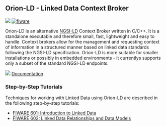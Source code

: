 <hr class="core" style="display:none"/>
<h2>Orion-LD - Linked Data Context Broker</h2>

[![](https://nexus.lab.fiware.org/repository/raw/public/badges/chapters/core.svg)](https://github.com/FIWARE/catalogue/blob/master/core/README.md)
[![fiware](https://nexus.lab.fiware.org/repository/raw/public/badges/stackoverflow/fiware.svg)](https://stackoverflow.com/questions/tagged/fiware)

Orion-LD is an alternative
[NGSI-LD](https://www.etsi.org/deliver/etsi_gs/CIM/001_099/009/01.01.01_60/gs_CIM009v010101p.pdf) Context Broker written
in C/C++. It is a standalone executable and therefore small, fast, lightweight and easy to handle. Context brokers allow
for the management and requesting context of information in a structured manner based on linked data standards following
the NGSI-LD specification. Orion-LD is more suitable for smaller installations or possibly in embedded environments - it
currentlys supports only a subset of the standard NGSI-LD endpoints.

![](https://fiware.github.io/academy/img/books.png)
[Documentation](https://github.com/FIWARE/context.Orion-LD/tree/develop/doc/manuals-ld)

<h3>Step-by-Step Tutorials</h3>

Techniques for working with Linked Data using Orion-LD are described in the following step-by-step tutorials:

-   [FIWARE 601: Introduction to Linked Data](https://fiware-tutorials.readthedocs.io/en/latest/linked-data)
-   [FIWARE 602: Linked Data Relationships and Data Models](https://fiware-tutorials.readthedocs.io/en/latest/relationships-linked-data)
